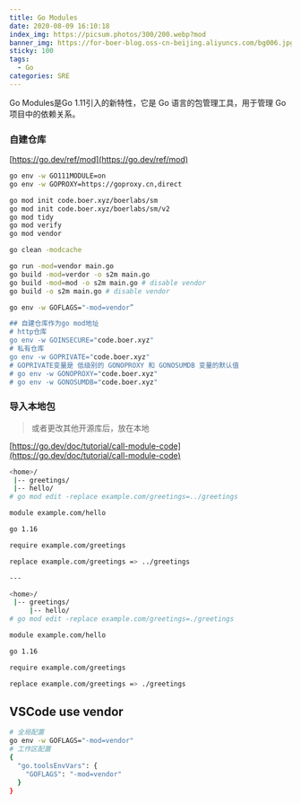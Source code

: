 ```yaml
---
title: Go Modules
date: 2020-08-09 16:10:18
index_img: https://picsum.photos/300/200.webp?mod
banner_img: https://for-boer-blog.oss-cn-beijing.aliyuncs.com/bg006.jpg
sticky: 100
tags:
  - Go
categories: SRE
---
```

Go Modules是Go 1.11引入的新特性，它是 Go 语言的包管理工具，用于管理 Go 项目中的依赖关系。

<!-- more -->

### 自建仓库
[https://go.dev/ref/mod](https://go.dev/ref/mod)

```bash
go env -w GO111MODULE=on
go env -w GOPROXY=https://goproxy.cn,direct

go mod init code.boer.xyz/boerlabs/sm
go mod init code.boer.xyz/boerlabs/sm/v2
go mod tidy
go mod verify
go mod vendor

go clean -modcache

go run -mod=vendor main.go
go build -mod=verdor -o s2m main.go
go build -mod=mod -o s2m main.go # disable vendor
go build -o s2m main.go # disable vendor

go env -w GOFLAGS="-mod=vendor”

## 自建仓库作为go mod地址
# http仓库
go env -w GOINSECURE="code.boer.xyz"
# 私有仓库
go env -w GOPRIVATE="code.boer.xyz"
# GOPRIVATE变量是 低级别的 GONOPROXY 和 GONOSUMDB 变量的默认值
# go env -w GONOPROXY="code.boer.xyz"
# go env -w GONOSUMDB="code.boer.xyz"
```

### 导入本地包
> 或者更改其他开源库后，放在本地

[https://go.dev/doc/tutorial/call-module-code](https://go.dev/doc/tutorial/call-module-code)

```bash
<home>/
 |-- greetings/
 |-- hello/
# go mod edit -replace example.com/greetings=../greetings

module example.com/hello

go 1.16

require example.com/greetings

replace example.com/greetings => ../greetings

---

<home>/
 |-- greetings/
	 |-- hello/
# go mod edit -replace example.com/greetings=./greetings

module example.com/hello

go 1.16

require example.com/greetings

replace example.com/greetings => ./greetings
```

## VSCode use vendor
```bash
# 全局配置
go env -w GOFLAGS="-mod=vendor"
# 工作区配置
{
  "go.toolsEnvVars": {
    "GOFLAGS": "-mod=vendor"
  }
}
```